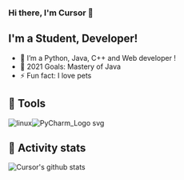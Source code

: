 ### Hi there, I'm Cursor 👋

## I'm a Student, Developer!

- 🌱 I’m a Python, Java, C++ and Web developer !
- 🥅 2021 Goals: Mastery of Java
- ⚡ Fun fact: I love pets


## 🧵 Tools

![linux](https://user-images.githubusercontent.com/49725253/89103932-db7c9c80-d415-11ea-89f9-d50d387204ae.png)![PyCharm_Logo svg](https://user-images.githubusercontent.com/49725253/89103933-dc153300-d415-11ea-8edd-77f114799102.png)


## 🌟 Activity stats

![Cursor's github stats](https://github-readme-stats.vercel.app/api?username=Cursorr&show_icons=true) 
